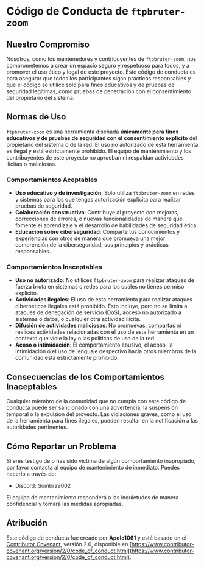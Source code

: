 # Código de Conducta de `ftpbruter-zoom`

## Nuestro Compromiso

Nosotros, como los mantenedores y contribuyentes de `ftpbruter-zoom`, nos comprometemos a crear un espacio seguro y respetuoso para todos, y a promover el uso ético y legal de este proyecto. Este código de conducta es para asegurar que todos los participantes sigan prácticas responsables y que el código se utilice solo para fines educativos y de pruebas de seguridad legítimas, como pruebas de penetración con el consentimiento del propietario del sistema.

## Normas de Uso

`ftpbruter-zoom` es una herramienta diseñada **únicamente para fines educativos y de pruebas de seguridad con el consentimiento explícito** del propietario del sistema o de la red. El uso no autorizado de esta herramienta es ilegal y está estrictamente prohibido. El equipo de mantenimiento y los contribuyentes de este proyecto no aprueban ni respaldan actividades ilícitas o maliciosas.

### Comportamientos Aceptables

- **Uso educativo y de investigación**: Solo utiliza `ftpbruter-zoom` en redes y sistemas para los que tengas autorización explícita para realizar pruebas de seguridad.
- **Colaboración constructiva**: Contribuye al proyecto con mejoras, correcciones de errores, o nuevas funcionalidades de manera que fomente el aprendizaje y el desarrollo de habilidades de seguridad ética.
- **Educación sobre ciberseguridad**: Comparte tus conocimientos y experiencias con otros de manera que promueva una mejor comprensión de la ciberseguridad, sus principios y prácticas responsables.

### Comportamientos Inaceptables

- **Uso no autorizado**: No utilices `ftpbruter-zoom` para realizar ataques de fuerza bruta en sistemas o redes para los cuales no tienes permiso explícito.
- **Actividades ilegales**: El uso de esta herramienta para realizar ataques cibernéticos ilegales está prohibido. Esto incluye, pero no se limita a, ataques de denegación de servicio (DoS), acceso no autorizado a sistemas o datos, o cualquier otra actividad ilícita.
- **Difusión de actividades maliciosas**: No promuevas, compartas ni realices actividades relacionadas con el uso de esta herramienta en un contexto que viole la ley o las políticas de uso de la red.
- **Acoso o intimidación**: El comportamiento abusivo, el acoso, la intimidación o el uso de lenguaje despectivo hacia otros miembros de la comunidad está estrictamente prohibido.

## Consecuencias de los Comportamientos Inaceptables

Cualquier miembro de la comunidad que no cumpla con este código de conducta puede ser sancionado con una advertencia, la suspensión temporal o la expulsión del proyecto. Las violaciones graves, como el uso de la herramienta para fines ilegales, pueden resultar en la notificación a las autoridades pertinentes.

## Cómo Reportar un Problema

Si eres testigo de o has sido víctima de algún comportamiento inapropiado, por favor contacta al equipo de mantenimiento de inmediato. Puedes hacerlo a través de:

- Discord: Sombra9002

El equipo de mantenimiento responderá a las inquietudes de manera confidencial y tomará las medidas apropiadas.

## Atribución

Este código de conducta fue creado por **Apolo1061** y está basado en el [Contributor Covenant](https://www.contributor-covenant.org/), versión 2.0, disponible en [https://www.contributor-covenant.org/version/2/0/code_of_conduct.html](https://www.contributor-covenant.org/version/2/0/code_of_conduct.html).